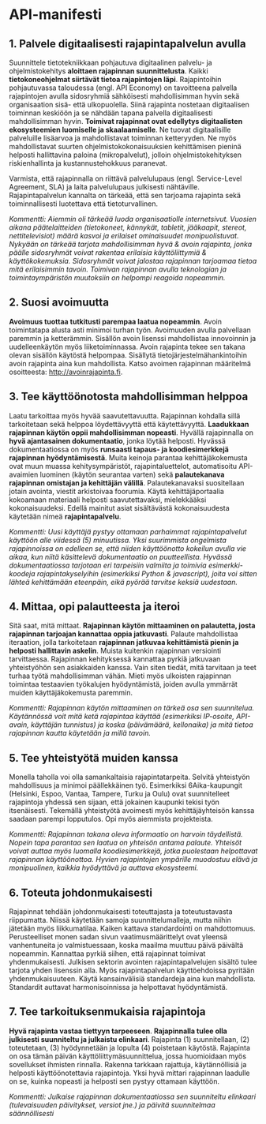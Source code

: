 # API-manifesti


## 1. Palvele digitaalisesti rajapintapalvelun avulla

Suunnittele tietotekniikkaan pohjautuva digitaalinen palvelu- ja ohjelmistokehitys **aloittaen rajapinnan suunnittelusta**. Kaikki **tietokoneohjelmat siirtävät tietoa rajapintojen läpi**. Rajapintoihin pohjautuvassa taloudessa (engl. API Economy) on tavoitteena palvella rajapintojen avulla sidosryhmiä sähköisesti mahdollisimman hyvin sekä organisaation sisä- että ulkopuolella. Siinä rajapinta nostetaan digitaalisen toiminnan keskiöön ja se nähdään tapana palvella digitaalisesti mahdollisimman hyvin. **Toimivat rajapinnat ovat edellytys digitaalisten ekosysteemien luomiselle ja skaalaamiselle**. Ne tuovat digitaalisille palveluille lisäarvoa ja mahdollistavat toiminnan ketteryyden. Ne myös mahdollistavat suurten ohjelmistokokonaisuuksien kehittämisen pieninä helposti hallittavina paloina (mikropalvelut), jolloin ohjelmistokehityksen riskienhallinta ja kustannustehokkuus paranevat. 

Varmista, että rajapinnalla on riittävä palvelulupaus (engl. Service-Level Agreement, SLA) ja laita palvelulupaus julkisesti nähtäville. Rajapintapalvelun kannalta on tärkeää, että sen tarjoama rajapinta sekä toiminnallisesti luotettava että tietoturvallinen.

*Kommentti: Aiemmin oli tärkeää luoda organisaatiolle internetsivut. Vuosien aikana päätelaitteiden (tietokoneet, kännykät, tabletit, jääkaapit, stereot, nettitelevisiot) määrä kasvoi ja erilaiset ominaisuudet monipuolistuvat. Nykyään on tärkeää tarjota mahdollisimman hyvä & avoin rajapinta, jonka päälle sidosryhmät voivat rakentaa erilaisia käyttöliittymiä & käyttökokemuksia. Sidosryhmät voivat jalostaa rajapinnan tarjoamaa tietoa mitä erilaisimmin tavoin. Toimivan rajapinnan avulla teknologian ja toimintaympäristön muutoksiin on helpompi reagoida nopeammin.*


## 2. Suosi avoimuutta

**Avoimuus tuottaa tutkitusti parempaa laatua nopeammin**. Avoin toimintatapa alusta asti minimoi turhan työn. Avoimuuden avulla palvellaan paremmin ja ketterämmin. Sisällön avoin lisenssi mahdollistaa innovoinnin ja uudelleenkäytön myös liiketoiminnassa. Avoin rajapinta tekee sen takana olevan sisällön käytöstä helpompaa. Sisällytä tietojärjestelmähankintoihin avoin rajapinta aina kun mahdollista. Katso avoimen rajapinnan määritelmä osoitteesta: http://avoinrajapinta.fi.


## 3. Tee käyttöönotosta mahdollisimman helppoa

Laatu tarkoittaa myös hyvää saavutettavuutta. Rajapinnan kohdalla sillä tarkoitetaan sekä helppoa löydettävyyttä että käytettävyyttä. **Laadukkaan rajapinnan käytön oppii mahdollisimman nopeasti**. Hyvällä rajapinnalla on **hyvä ajantasainen dokumentaatio**, jonka löytää helposti. Hyvässä dokumentaatiossa on myös **runsaasti tapaus- ja koodiesimerkkejä rajapinnan hyödyntämisestä**. Muita keinoja parantaa kehittäjäkokemusta ovat muun muassa kehitysympäristöt, rajapintaluettelot, automatisoitu API-avaimien luominen (käytön seurantaa varten) sekä **palautekanava rajapinnan omistajan ja kehittäjän välillä**. Palautekanavaksi suositellaan jotain avointa, viestit arkistoivaa foorumia. Käytä kehittäjäportaalia kokoamaan materiaali helposti saavutettavaksi, mielekkääksi kokonaisuudeksi. Edellä mainitut asiat sisältävästä kokonaisuudesta käytetään nimeä **rajapintapalvelu**. 

*Kommentti: Uusi käyttäjä pystyy ottamaan parhaimmat rajapintapalvelut käyttöön alle viidessä (5) minuutissa. Yksi suurimmista ongelmista rajapinnoissa on edelleen se, että niiden käyttöönotto kokeilun avulla vie aikaa, kun niitä käsittelevä dokumentaatio on puutteellista. Hyvässä dokumentaatiossa tarjotaan eri tarpeisiin valmiita ja toimivia esimerkki-koodeja rajapintakyselyihin (esimerkiksi Python & javascript), joita voi sitten lähteä kehittämään eteenpäin, eikä pyörää tarvitse keksiä uudestaan.*

## 4. Mittaa, opi palautteesta ja iteroi

Sitä saat, mitä mittaat. **Rajapinnan käytön mittaaminen on palautetta, josta rajapinnan tarjoajan kannattaa oppia jatkuvasti**. Palaute mahdollistaa iteraation, jolla tarkoitetaan **rajapinnan jatkuvaa kehittämistä pienin ja helposti hallittavin askelin**. Muista kuitenkin rajapinnan versiointi tarvittaessa. Rajapinnan kehityksessä kannattaa pyrkiä jatkuvaan yhteistyöhön sen asiakkaiden kanssa. Vain siten tiedät, mitä tarvitaan ja teet turhaa työtä mahdollisimman vähän. Mieti myös ulkoisten rajapinnan toimintaa testaavien työkalujen hyödyntämistä, joiden avulla ymmärrät muiden käyttäjäkokemusta paremmin.

*Kommentti: Rajapinnan käytön mittaaminen on tärkeä osa sen suunnitelua. Käytännössä voit mitä ketä rajapintaa käyttää (esimerkiksi IP-osoite, API-avain, käyttäjän tunnistus) ja koska (päivämäärä, kellonaika) ja mitä tietoa rajapinnan kautta käytetään ja millä tavoin.*

## 5. Tee yhteistyötä muiden kanssa
Monella taholla voi olla samankaltaisia rajapintatarpeita. Selvitä yhteistyön mahdollisuus ja minimoi päällekkäinen työ. Esimerkiksi 6Aika-kaupungit (Helsinki, Espoo, Vantaa, Tampere, Turku ja Oulu) ovat suunnitelleet rajapintoja yhdessä sen sijaan, että jokainen kaupunki tekisi työn itsenäisesti. Tekemällä yhteistyötä avoimesti myös kehittäjäyhteisön kanssa saadaan parempi lopputulos. Opi myös aiemmista projekteista.

*Kommentti: Rajapinnan takana oleva informaatio on harvoin täydellistä. Nopein tapa parantaa sen laatua on yhteisön antama palaute. Yhteisöt voivat auttaa myös luomalla koodiesimerkkejä, jotka puolestaan helpottavat rajapinnan käyttöönottoa. Hyvien rajapintojen ympärille muodostuu elävä ja monipuolinen, kaikkia hyödyttävä ja auttava ekosysteemi.*


## 6. Toteuta johdonmukaisesti

Rajapinnat tehdään johdonmukaisesti toteuttajasta ja toteutustavasta riippumatta. Niissä käytetään samoja suunnittelumalleja, mutta niihin jätetään myös liikkumatilaa. Kaiken kattava standardointi on mahdottomuus. Perusteelliset monen sadan sivun vaatimusmäärittelyt ovat yleensä vanhentuneita jo valmistuessaan, koska maailma muuttuu päivä päivältä nopeammin. Kannattaa pyrkiä siihen, että rajapinnat toimivat yhdenmukaisesti. Julkisen sektorin avointen rajapintapalvelujen sisältö tulee tarjota yhden lisenssin alla. Myös rajapintapalvelun käyttöehdoissa pyritään yhdenmukaisuuteen. Käytä kansainvälisiä standardeja aina kun mahdollista. Standardit auttavat harmonisoinnissa ja helpottavat hyödyntämistä.


## 7. Tee tarkoituksenmukaisia rajapintoja

**Hyvä rajapinta vastaa tiettyyn tarpeeseen**. **Rajapinnalla tulee olla julkisesti suunniteltu ja julkaistu elinkaari**. Rajapinta (1) suunnitellaan, (2) toteutetaan, (3) hyödynnetään ja lopulta (4) poistetaan käytöstä. Rajapinta on osa tämän päivän käyttöliittymäsuunnittelua, jossa huomioidaan myös sovellukset ihmisten rinnalla. Rakenna tarkkaan rajattuja, käytännöllisiä ja helposti käyttöönotettavia rajapintoja. Yksi hyvä mittari rajapinnan laadulle on se, kuinka nopeasti ja helposti sen pystyy ottamaan käyttöön.

*Kommentti: Julkaise rajapinnan dokumentaatiossa sen suunniteltu elinkaari (tulevaisuuden päivitykset, versiot jne.) ja päivitä suunnitelmaa säännöllisesti*

